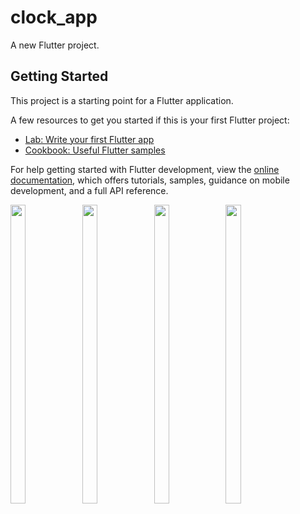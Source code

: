 # clock_app

A new Flutter project.

## Getting Started

This project is a starting point for a Flutter application.

A few resources to get you started if this is your first Flutter project:

- [Lab: Write your first Flutter app](https://docs.flutter.dev/get-started/codelab)
- [Cookbook: Useful Flutter samples](https://docs.flutter.dev/cookbook)

For help getting started with Flutter development, view the
[online documentation](https://docs.flutter.dev/), which offers tutorials,
samples, guidance on mobile development, and a full API reference.

<p>
  <img src = "https://github.com/fenishpatel3150/clock_app/assets/143187609/a5cc34b1-1f06-454b-9b3a-7df56e897231" width=22% height=35%>
  <img src = "https://github.com/fenishpatel3150/clock_app/assets/143187609/85680bcb-3fb5-4703-9435-0d0a06b73c80" width=22% height=35%>
  <img src = "https://github.com/fenishpatel3150/clock_app/assets/143187609/07583d33-9ae4-4b77-a55c-5873559b34ec" width=22% height=35%>
  <img src = "https://github.com/fenishpatel3150/clock_app/assets/143187609/e63e3cac-d1d9-45de-b9df-498f8ffe04bf" width=22% height=35%>
</p>
